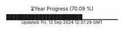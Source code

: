 <p align="center">
⏳Year Progress (70.09 %) <br>
█████████████████████▁▁▁▁▁▁▁▁▁ <br>
<sub>Updated: Fri, 13 Sep 2024 12:37:29 GMT</sub>
</p>

